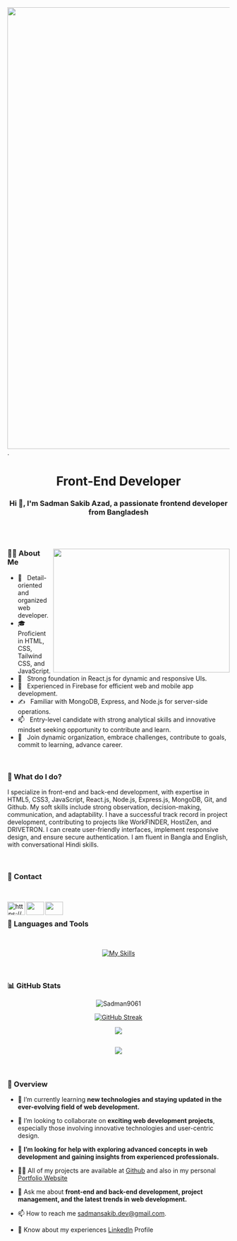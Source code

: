 



<img align="right" width="1000"  src="https://i.ibb.co/q1Xfp2h/Navy-Blue-Geometric-Technology-Linked-In-Banner.gif" alt="" />

<p>.</p>


<h1 align="center">Front-End Developer</h1>

<h3 align="center">Hi 👋, I'm Sadman Sakib Azad, a passionate frontend developer from Bangladesh</h3>


<br/>




<br/>



<div>
  
<div align="left">
<a ><img align="right" width="400" height="280" src="https://img.freepik.com/free-vector/hand-drawn-web-developers_23-2148819604.jpg?w=740&t=st=1702125931~exp=1702126531~hmac=48063833e5fac2644c0e76ef571fd1c588aec2ded0d996cc7de6954913b4a8b6" alt="" /></a>
</div>
  
<div align="left"> 
  <h3> 👱‍♂️ About Me </h3>

  - 🤔 &nbsp; Detail-oriented and organized web developer.
  - 🎓 &nbsp; Proficient in HTML, CSS, Tailwind CSS, and JavaScript.
  - 💼 &nbsp; Strong foundation in React.js for dynamic and responsive UIs.
  - 🌱 &nbsp; Experienced in Firebase for efficient web and mobile app development.
  - ✍️ &nbsp; Familiar with MongoDB, Express, and Node.js for server-side operations.
  - 📫 &nbsp; Entry-level candidate with strong analytical skills and innovative mindset seeking opportunity to contribute and learn.
  - 💞️ &nbsp; Join  dynamic organization, embrace challenges, contribute to goals, commit to learning,  advance career.
  
</div> 
</div>


<br/>


  <h3> 🏢 What do I do? </h3>

<p>
  I specialize in front-end and back-end development, with expertise in HTML5, CSS3, JavaScript, React.js, Node.js, Express.js, MongoDB, Git, and Github. My soft skills include strong observation, decision-making, communication, and adaptability. I have a successful track record in project development, contributing to projects like WorkFINDER, HostiZen, and DRIVETRON. I can create user-friendly interfaces, implement responsive design, and ensure secure authentication. I am fluent in Bangla and English, with conversational Hindi skills.
</p>



<br/>



  <h3> 📱 Contact </h3>

<br/>



<a href="https://linkedin.com/in/https://www.linkedin.com/in/sadman-sakib-azad-50952718b/" target="blank"><img align="left" src="https://raw.githubusercontent.com/rahuldkjain/github-profile-readme-generator/master/src/images/icons/Social/linked-in-alt.svg" alt="https://www.linkedin.com/in/sadman-sakib-azad-50952718b/" height="30" width="40" /></a><a href="https://www.facebook.com/sadman.sakib.azad/" target="blank"><img align="left" src="https://img.freepik.com/premium-vector/facebook-app-icon-social-media-logo-vector-illustration-meta_277909-402.jpg?w=740" height="30" width="40" /></a><a href="mailto:sadmansakib.dev@gmail.com" target="blank"><img align="left" src="https://previews.123rf.com/images/theerakit/theerakit1807/theerakit180700003/103999650-outline-email-icon-in-trendy-flat-style-on-white-background-outline-email-symbol-for-your-web-site.jpg" height="30" width="40" /></a>
  






<br/>





  <h3> 🔧 Languages and Tools  </h3>

   
<br/>

<div align="center">

<p align="center"> 

[![My Skills](https://skillicons.dev/icons?i=js,html,css,react,firebase,figma,mongodb,express,nodejs,git,github,vscode,tailwind,bootstrap)](https://skillicons.dev)

</p>
  
</div>





<br/>



<div>
  <h3> 📊 GitHub Stats </h3> 
<div align="center"> 
 

  <p align="center"> <img src="https://komarev.com/ghpvc/?username=Sadman9061&label=Profile%20views&color=0e75b6&style=flat" alt="Sadman9061" /> </p>


<a align="center" href="https://git.io/streak-stats"><img src="https://github-readme-streak-stats.herokuapp.com?user=Sadman9061&theme=dark" alt="GitHub Streak" /></a> 
  
</div> 
<div align="center">



![](http://github-profile-summary-cards.vercel.app/api/cards/stats?username=Sadman9061&theme=dark)

![](https://github-readme-stats.vercel.app/api/top-langs/?username=Sadman9061&theme=dark&hide_border=false&include_all_commits=false&count_private=false&layout=compact)
---
<!-- Proudly created with GPRM ( https://gprm.itsvg.in ) -->


</div>
  

</div>






<br/>



  <h3>👀 Overview </h3>



- 🌱 I’m currently learning **new technologies and staying updated in the ever-evolving field of web development.**

- 👯 I’m looking to collaborate on **exciting web development projects**, especially those involving innovative technologies and user-centric design.

- 🤝 **I’m looking for help with exploring advanced concepts in web development and gaining insights from experienced professionals.**

- 👨‍💻 All of my projects are available at <a href="https://github.com/Sadman9061/" target="blank" >Github</a> and also in my personal <a href="https://y-3564y5h5.web.app/" target="blank" >Portfolio Website</a>

- 💬 Ask me about **front-end and back-end development, project management, and the latest trends in web development.**

- 📫 How to reach me sadmansakib.dev@gmail.com.

- 📄 Know about my experiences <a href="https://linkedin.com/in/https://www.linkedin.com/in/sadman-sakib-azad-50952718b/" target="blank" >LinkedIn</a> Profile












